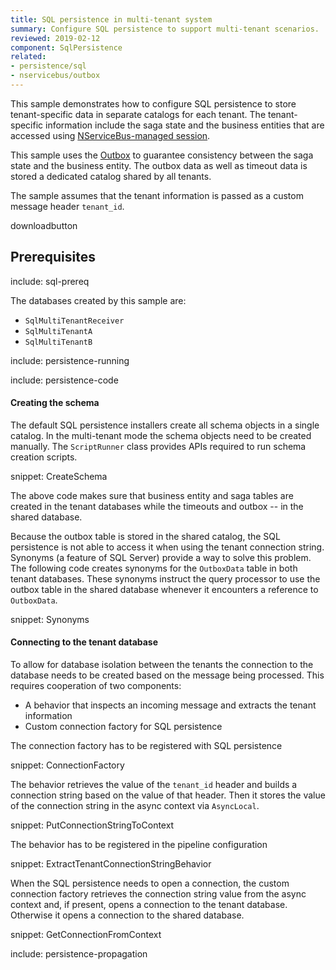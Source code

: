 ```yaml
---
title: SQL persistence in multi-tenant system
summary: Configure SQL persistence to support multi-tenant scenarios.
reviewed: 2019-02-12
component: SqlPersistence
related:
- persistence/sql
- nservicebus/outbox
---
```


This sample demonstrates how to configure SQL persistence to store tenant-specific data in separate catalogs for each tenant. The tenant-specific information include the saga state and the business entities that are accessed using [NServiceBus-managed session](/persistence/sql/accessing-data.md).

This sample uses the [Outbox](/nservicebus/outbox/) to guarantee consistency between the saga state and the business entity. The outbox data as well as timeout data is stored a dedicated catalog shared by all tenants.

The sample assumes that the tenant information is passed as a custom message header `tenant_id`.

downloadbutton


## Prerequisites

include: sql-prereq

The databases created by this sample are:

 * `SqlMultiTenantReceiver`
 * `SqlMultiTenantA`
 * `SqlMultiTenantB`

include: persistence-running

include: persistence-code

#### Creating the schema

The default SQL persistence installers create all schema objects in a single catalog. In the multi-tenant mode the schema objects need to be created manually. The `ScriptRunner` class provides APIs required to run schema creation scripts.

snippet: CreateSchema

The above code makes sure that business entity and saga tables are created in the tenant databases while the timeouts and outbox -- in the shared database.

Because the outbox table is stored in the shared catalog, the SQL persistence is not able to access it when using the tenant connection string. Synonyms (a feature of SQL Server) provide a way to solve this problem. The following code creates synonyms for the `OutboxData` table in both tenant databases. These synonyms instruct the query processor to use the outbox table in the shared database whenever it encounters a reference to `OutboxData`.

snippet: Synonyms


#### Connecting to the tenant database

To allow for database isolation between the tenants the connection to the database needs to be created based on the message being processed. This requires cooperation of two components:

 * A behavior that inspects an incoming message and extracts the tenant information 
 * Custom connection factory for SQL persistence

The connection factory has to be registered with SQL persistence

snippet: ConnectionFactory

The behavior retrieves the value of the `tenant_id` header and builds a connection string based on the value of that header. Then it stores the value of the connection string in the async context via `AsyncLocal`.

snippet: PutConnectionStringToContext

The behavior has to be registered in the pipeline configuration

snippet: ExtractTenantConnectionStringBehavior

When the SQL persistence needs to open a connection, the custom connection factory retrieves the connection string value from the async context and, if present, opens a connection to the tenant database. Otherwise it opens a connection to the shared database.

snippet: GetConnectionFromContext

include: persistence-propagation